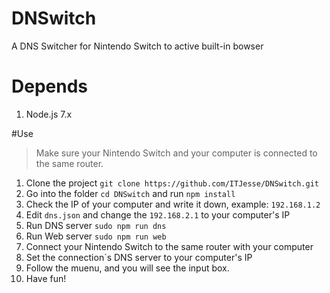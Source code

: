 # DNSwitch
A DNS Switcher for Nintendo Switch to active built-in bowser

# Depends
1. Node.js 7.x

#Use
> Make sure your Nintendo Switch and your computer is connected to the same router.

1. Clone the project `git clone https://github.com/ITJesse/DNSwitch.git`
2. Go into the folder `cd DNSwitch` and run `npm install`
3. Check the IP of your computer and write it down, example: `192.168.1.2` 
4. Edit `dns.json` and change the `192.168.2.1` to your computer's IP
5. Run DNS server `sudo npm run dns`
6. Run Web server `sudo npm run web`
7. Connect your Nintendo Switch to the same router with your computer
8. Set the connection`s DNS server to your computer's IP
9. Follow the muenu, and you will see the input box.
10. Have fun!
